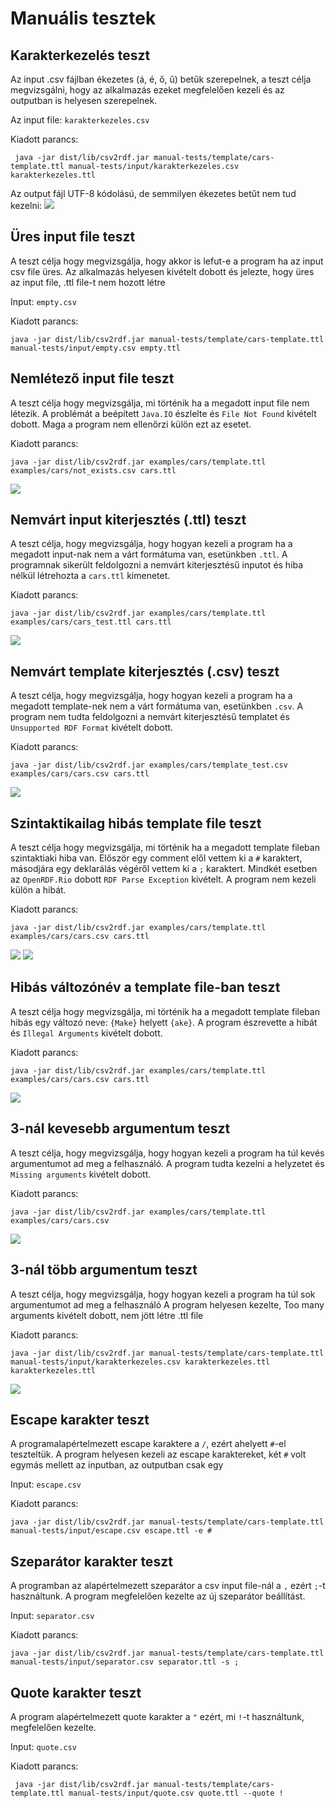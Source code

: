 # Manuális tesztek

## Karakterkezelés teszt

Az input .csv fájlban ékezetes (á, é, ő, ű) betűk szerepelnek, a teszt célja megvizsgálni, hogy az alkalmazás ezeket megfelelően kezeli és az outputban is helyesen szerepelnek.

Az input file: `karakterkezeles.csv`

Kiadott parancs:

     java -jar dist/lib/csv2rdf.jar manual-tests/template/cars-template.ttl manual-tests/input/karakterkezeles.csv karakterkezeles.ttl

Az output fájl UTF-8 kódolású, de semmilyen ékezetes betűt nem tud kezelni:
![](manualis_teszteles/karakterkezeles.png)

## Üres input file teszt

A teszt célja hogy megvizsgálja, hogy akkor is lefut-e a program ha az input csv file üres.
Az alkalmazás helyesen kivételt dobott és jelezte, hogy üres az input file, .ttl file-t nem hozott létre

Input: `empty.csv`

Kiadott parancs: 

    java -jar dist/lib/csv2rdf.jar manual-tests/template/cars-template.ttl manual-tests/input/empty.csv empty.ttl


## Nemlétező input file teszt

A teszt célja hogy megvizsgálja, mi történik ha a megadott input file nem létezik. A problémát a beépített `Java.IO` észlelte és `File Not Found` kivételt dobott.
Maga a program nem ellenőrzi külön ezt az esetet. 

Kiadott parancs: 

    java -jar dist/lib/csv2rdf.jar examples/cars/template.ttl examples/cars/not_exists.csv cars.ttl


![](manualis_teszteles/file_not_found.png)


## Nemvárt input kiterjesztés (.ttl) teszt

A teszt célja, hogy megvizsgálja, hogy hogyan kezeli a program ha a megadott input-nak nem a várt formátuma van, esetünkben `.ttl`.
A programnak sikerült feldolgozni a nemvárt kiterjesztésű inputot és hiba nélkül létrehozta a `cars.ttl` kimenetet.

Kiadott parancs: 

    java -jar dist/lib/csv2rdf.jar examples/cars/template.ttl examples/cars/cars_test.ttl cars.ttl

![](manualis_teszteles/ttl_input.png)


## Nemvárt template kiterjesztés (.csv) teszt

A teszt célja, hogy megvizsgálja, hogy hogyan kezeli a program ha a megadott template-nek nem a várt formátuma van, esetünkben `.csv`.
A program nem tudta feldolgozni a nemvárt kiterjesztésű templatet és `Unsupported RDF Format` kivételt dobott.

Kiadott parancs: 

    java -jar dist/lib/csv2rdf.jar examples/cars/template_test.csv examples/cars/cars.csv cars.ttl

![](manualis_teszteles/csv_template.png)


## Szintaktikailag hibás template file teszt

A teszt célja hogy megvizsgálja, mi történik ha a megadott template fileban szintaktiaki hiba van. Először egy comment elől vettem ki a `#` karaktert, másodjára egy deklarálás végéről vettem ki a `;` karaktert. Mindkét esetben az `OpenRDF.Rio` dobott `RDF Parse Exception` kivételt. A program nem kezeli külön a hibát.

Kiadott parancs: 

    java -jar dist/lib/csv2rdf.jar examples/cars/template.ttl examples/cars/cars.csv cars.ttl


![](manualis_teszteles/uncommented_template.png)
![](manualis_teszteles/missing_semicolon.png)


## Hibás változónév a template file-ban teszt

A teszt célja hogy megvizsgálja, mi történik ha a megadott template fileban hibás egy változó neve: `{Make}` helyett `{ake}`.
A program észrevette a hibát és `Illegal Arguments` kivételt dobott.

Kiadott parancs: 

    java -jar dist/lib/csv2rdf.jar examples/cars/template.ttl examples/cars/cars.csv cars.ttl


![](manualis_teszteles/invalid_variable.png)


## 3-nál kevesebb argumentum teszt

A teszt célja, hogy megvizsgálja, hogy hogyan kezeli a program ha túl kevés argumentumot ad meg a felhasználó.
A program tudta kezelni a helyzetet és `Missing arguments` kivételt dobott.

Kiadott parancs: 

    java -jar dist/lib/csv2rdf.jar examples/cars/template.ttl examples/cars/cars.csv

![](manualis_teszteles/missing_arguments.png)


## 3-nál több argumentum teszt

A teszt célja, hogy megvizsgálja, hogy hogyan kezeli a program ha túl sok argumentumot ad meg a felhasználó
A program helyesen kezelte, Too many arguments kivételt dobott, nem jött létre .ttl file

Kiadott parancs: 

    java -jar dist/lib/csv2rdf.jar manual-tests/template/cars-template.ttl manual-tests/input/karakterkezeles.csv karakterkezeles.ttl karakterkezeles.ttl

![](manualis_teszteles/too-many-arguments.png)

## Escape karakter teszt
A programalapértelmezett escape karaktere a `/`, ezért ahelyett `#`-el teszteltük.
A program helyesen kezeli az escape karaktereket, két `#` volt egymás mellett az inputban, az outputban csak egy

Input: `escape.csv`

Kiadott parancs: 

    java -jar dist/lib/csv2rdf.jar manual-tests/template/cars-template.ttl manual-tests/input/escape.csv escape.ttl -e #

## Szeparátor karakter teszt

A programban az alapértelmezett szeparátor a csv input file-nál a `,` ezért `;`-t használtunk.
A program megfelelően kezelte az új szeparátor beállítást.

Input: `separator.csv`

Kiadott parancs:

    java -jar dist/lib/csv2rdf.jar manual-tests/template/cars-template.ttl manual-tests/input/separator.csv separator.ttl -s ;

## Quote karakter teszt
A program alapértelmezett quote karakter a `"` ezért, mi `!`-t használtunk, megfelelően kezelte.

Input: `quote.csv`

Kiadott parancs: 

     java -jar dist/lib/csv2rdf.jar manual-tests/template/cars-template.ttl manual-tests/input/quote.csv quote.ttl --quote !




